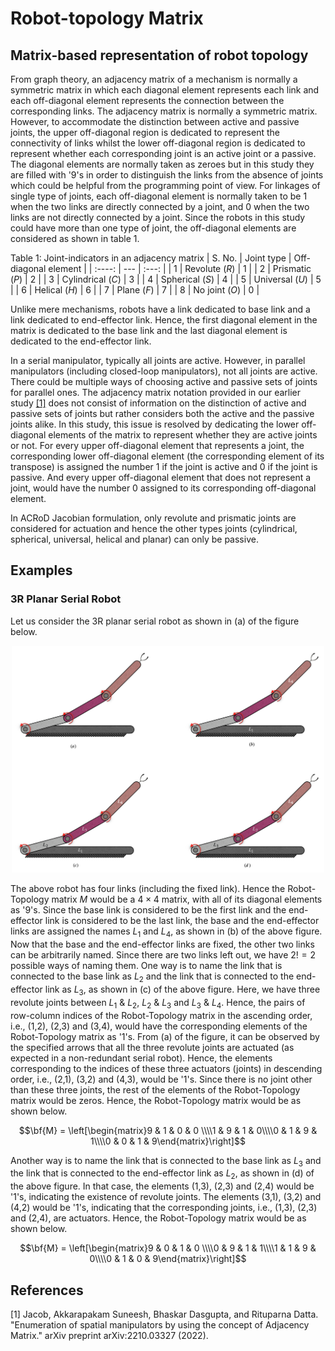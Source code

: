 # Robot-topology Matrix
## Matrix-based representation of robot topology
From graph theory, an adjacency matrix of a mechanism is normally a symmetric matrix in which each diagonal element represents each link and each off-diagonal element represents the connection between the corresponding links. The adjacency matrix is normally a symmetric matrix. However, to accommodate the distinction between active and passive joints, the upper off-diagonal region is dedicated to represent the connectivity of links whilst the lower off-diagonal region is dedicated to represent whether each corresponding joint is an active joint or a passive. The diagonal elements are normally taken as zeroes but in this study they are filled with '9's in order to distinguish the links from the absence of joints which could be helpful from the programming point of view. For linkages of single type of joints, each off-diagonal element is normally taken to be 1 when the two links are directly connected by a joint, and 0 when the two links are not directly connected by a joint. Since the robots in this study could have more than one type of joint, the off-diagonal elements are considered as shown in table 1.

Table 1: Joint-indicators in an adjacency matrix
| S. No. | Joint type | Off-diagonal element |
| :----:  | ---     | :---: |
|   1     |  Revolute ($R$)     | 1 |
|   2     |  Prismatic ($P$)    | 2 |
|   3     |  Cylindrical ($C$)    | 3 |
|   4     |  Spherical ($S$)    | 4 |
|   5     |  Universal ($U$)    | 5 |
|   6     |  Helical ($H$)    | 6 |
|   7     |  Plane ($F$)    | 7 |
|   8     |  No joint ($O$)    | 0 |


Unlike mere mechanisms, robots have a link dedicated to base link and a link dedicated to end-effector link. Hence, the first diagonal element in the matrix is dedicated to the base link and the last diagonal element is dedicated to the end-effector link.

In a serial manipulator, typically all joints are active. However, in parallel manipulators (including closed-loop manipulators), not all joints are active. There could be multiple ways of choosing active and passive sets of joints for parallel ones. The adjacency matrix notation provided in our earlier study [[1]](#1) does not consist of information on the distinction of active and passive sets of joints but rather considers both the active and the passive joints alike. In this study, this issue is resolved by dedicating the lower off-diagonal elements of the matrix to represent whether they are active joints or not. For every upper off-diagonal element that represents a joint, the corresponding lower off-diagonal element (the corresponding element of its transpose) is assigned the number 1 if the joint is active and 0 if the joint is passive. And every upper off-diagonal element that does not represent a joint, would have the number 0 assigned to its corresponding off-diagonal element.

In ACRoD Jacobian formulation, only revolute and prismatic joints are considered for actuation and hence the other types joints (cylindrical, spherical, universal, helical and planar) can only be passive.

## Examples
### 3R Planar Serial Robot
Let us consider the 3R planar serial robot as shown in (a) of the figure below.

<p align="center">
    <img src="./3R.png" alt="RRR planar serial manipulator" width="500px">
</p>

The above robot has four links (including the fixed link). Hence the Robot-Topology matrix $M$ would be a $4\times4$ matrix, with all of its diagonal elements as '9's. Since the base link is considered to be the first link and the end-effector link is considered to be the last link, the base and the end-effector links are assigned the names $L_1$ and $L_4$, as shown in (b) of the above figure. Now that the base and the end-effector links are fixed, the other two links can be arbitrarily named. Since there are two links left out, we have $2!=2$ possible ways of naming them. One way is to name the link that is connected to the base link as $L_2$ and the link that is connected to the end-effector link as $L_3$, as shown in (c) of the above figure. Here, we have three revolute joints between $L_1$ \& $L_2$, $L_2$ \& $L_3$ and $L_3$ \& $L_4$. Hence, the pairs of row-column indices of the Robot-Topology matrix in the ascending order, i.e., (1,2), (2,3) and (3,4), would have the corresponding elements of the Robot-Topology matrix as '1's. From (a) of the figure, it can be observed by the specified arrows that all the three revolute joints are actuated (as expected in a non-redundant serial robot). Hence, the elements corresponding to the indices of these three actuators (joints) in descending order, i.e., (2,1), (3,2) and (4,3), would be '1's. Since there is no joint other than these three joints, the rest of the elements of the Robot-Topology matrix would be zeros. Hence, the Robot-Topology matrix would be as shown below.

$$\bf{M} = \left[\begin{matrix}9 & 1 & 0 & 0 \\\\1 & 9 & 1 & 0\\\\0 & 1 & 9 & 1\\\\0 & 0 & 1 & 9\end{matrix}\right]$$

Another way is to name the link that is connected to the base link as $L_3$ and the link that is connected to the end-effector link as $L_2$, as shown in (d) of the above figure. In that case, the elements (1,3), (2,3) and (2,4) would be '1's, indicating the existence of revolute joints. The elements (3,1), (3,2) and (4,2) would be '1's, indicating that the corresponding joints, i.e., (1,3), (2,3) and (2,4), are actuators. Hence, the Robot-Topology matrix would be as shown below.

$$\bf{M} = \left[\begin{matrix}9 & 0 & 1 & 0 \\\\0 & 9 & 1 & 1\\\\1 & 1 & 9 & 0\\\\0 & 1 & 0 & 9\end{matrix}\right]$$

## References
<a id="1">[1]</a> 
Jacob, Akkarapakam Suneesh, Bhaskar Dasgupta, and Rituparna Datta. "Enumeration of spatial manipulators by using the concept of Adjacency Matrix." arXiv preprint arXiv:2210.03327 (2022).
